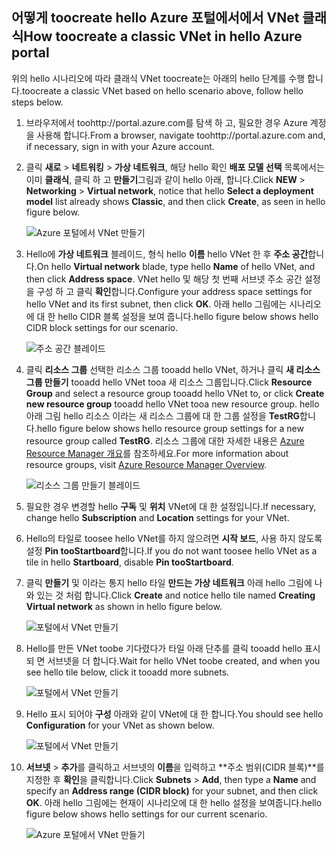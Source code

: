 ## <a name="how-toocreate-a-classic-vnet-in-hello-azure-portal"></a><span data-ttu-id="a4264-101">어떻게 toocreate hello Azure 포털에서에서 VNet 클래식</span><span class="sxs-lookup"><span data-stu-id="a4264-101">How toocreate a classic VNet in hello Azure portal</span></span>
<span data-ttu-id="a4264-102">위의 hello 시나리오에 따라 클래식 VNet toocreate는 아래의 hello 단계를 수행 합니다.</span><span class="sxs-lookup"><span data-stu-id="a4264-102">toocreate a classic VNet based on hello scenario above, follow hello steps below.</span></span>

1. <span data-ttu-id="a4264-103">브라우저에서 toohttp://portal.azure.com를 탐색 하 고, 필요한 경우 Azure 계정을 사용해 합니다.</span><span class="sxs-lookup"><span data-stu-id="a4264-103">From a browser, navigate toohttp://portal.azure.com and, if necessary, sign in with your Azure account.</span></span>
2. <span data-ttu-id="a4264-104">클릭 **새로** > **네트워킹** > **가상 네트워크**, 해당 hello 확인 **배포 모델 선택** 목록에서는 이미 **클래식**, 클릭 하 고 **만들기**그림과 같이 hello 아래, 합니다.</span><span class="sxs-lookup"><span data-stu-id="a4264-104">Click **NEW** > **Networking** > **Virtual network**, notice that hello **Select a deployment model** list already shows **Classic**, and then click **Create**, as seen in hello figure below.</span></span>
   
    ![Azure 포털에서 VNet 만들기](./media/virtual-networks-create-vnet-classic-pportal-include/vnet-create-pportal-figure1.gif)
3. <span data-ttu-id="a4264-106">Hello에 **가상 네트워크** 블레이드, 형식 hello **이름** hello VNet 한 후 **주소 공간**합니다.</span><span class="sxs-lookup"><span data-stu-id="a4264-106">On hello **Virtual network** blade, type hello **Name** of hello VNet, and then click **Address space**.</span></span> <span data-ttu-id="a4264-107">VNet hello 및 해당 첫 번째 서브넷 주소 공간 설정을 구성 하 고 클릭 **확인**합니다.</span><span class="sxs-lookup"><span data-stu-id="a4264-107">Configure your address space settings for hello VNet and its first subnet, then click **OK**.</span></span> <span data-ttu-id="a4264-108">아래 hello 그림에는 시나리오에 대 한 hello CIDR 블록 설정을 보여 줍니다.</span><span class="sxs-lookup"><span data-stu-id="a4264-108">hello figure below shows hello CIDR block settings for our scenario.</span></span>
   
    ![주소 공간 블레이드](./media/virtual-networks-create-vnet-classic-pportal-include/vnet-create-pportal-figure2.png)
4. <span data-ttu-id="a4264-110">클릭 **리소스 그룹** 선택한 리소스 그룹 tooadd hello VNet, 하거나 클릭 **새 리소스 그룹 만들기** tooadd hello VNet tooa 새 리소스 그룹입니다.</span><span class="sxs-lookup"><span data-stu-id="a4264-110">Click **Resource Group** and select a resource group tooadd hello VNet to, or click **Create new resource group** tooadd hello VNet tooa new resource group.</span></span> <span data-ttu-id="a4264-111">hello 아래 그림 hello 리소스 이라는 새 리소스 그룹에 대 한 그룹 설정을 **TestRG**합니다.</span><span class="sxs-lookup"><span data-stu-id="a4264-111">hello figure below shows hello resource group settings for a new resource group called **TestRG**.</span></span> <span data-ttu-id="a4264-112">리소스 그룹에 대한 자세한 내용은 [Azure Resource Manager 개요](../articles/azure-resource-manager/resource-group-overview.md#resource-groups)를 참조하세요.</span><span class="sxs-lookup"><span data-stu-id="a4264-112">For more information about resource groups, visit [Azure Resource Manager Overview](../articles/azure-resource-manager/resource-group-overview.md#resource-groups).</span></span>
   
    ![리소스 그룹 만들기 블레이드](./media/virtual-networks-create-vnet-classic-pportal-include/vnet-create-pportal-figure3.png)
5. <span data-ttu-id="a4264-114">필요한 경우 변경할 hello **구독** 및 **위치** VNet에 대 한 설정입니다.</span><span class="sxs-lookup"><span data-stu-id="a4264-114">If necessary, change hello **Subscription** and **Location** settings for your VNet.</span></span> 
6. <span data-ttu-id="a4264-115">Hello의 타일로 toosee hello VNet를 하지 않으려면 **시작 보드**, 사용 하지 않도록 설정 **Pin tooStartboard**합니다.</span><span class="sxs-lookup"><span data-stu-id="a4264-115">If you do not want toosee hello VNet as a tile in hello **Startboard**, disable **Pin tooStartboard**.</span></span> 
7. <span data-ttu-id="a4264-116">클릭 **만들기** 및 이라는 통지 hello 타일 **만드는 가상 네트워크** 아래 hello 그림에 나와 있는 것 처럼 합니다.</span><span class="sxs-lookup"><span data-stu-id="a4264-116">Click **Create** and notice hello tile named **Creating Virtual network** as shown in hello figure below.</span></span>
   
    ![포털에서 VNet 만들기](./media/virtual-networks-create-vnet-classic-pportal-include/vnet-create-pportal-figure4.png)
8. <span data-ttu-id="a4264-118">Hello를 만든 VNet toobe 기다렸다가 타일 아래 단추를 클릭 tooadd hello 표시 되 면 서브넷을 더 합니다.</span><span class="sxs-lookup"><span data-stu-id="a4264-118">Wait for hello VNet toobe created, and when you see hello tile below, click it tooadd more subnets.</span></span>
   
    ![포털에서 VNet 만들기](./media/virtual-networks-create-vnet-classic-pportal-include/vnet-create-pportal-figure5.png)
9. <span data-ttu-id="a4264-120">Hello 표시 되어야 **구성** 아래와 같이 VNet에 대 한 합니다.</span><span class="sxs-lookup"><span data-stu-id="a4264-120">You should see hello **Configuration** for your VNet as shown below.</span></span> 
   
    ![포털에서 VNet 만들기](./media/virtual-networks-create-vnet-classic-pportal-include/vnet-create-pportal-figure6.png)
10. <span data-ttu-id="a4264-122">**서브넷** > **추가**를 클릭하고 서브넷의 **이름**을 입력하고 **주소 범위(CIDR 블록)**를 지정한 후 **확인**을 클릭합니다.</span><span class="sxs-lookup"><span data-stu-id="a4264-122">Click **Subnets** > **Add**, then type a **Name** and specify an **Address range (CIDR block)** for your subnet, and then click **OK**.</span></span> <span data-ttu-id="a4264-123">아래 hello 그림에는 현재이 시나리오에 대 한 hello 설정을 보여줍니다.</span><span class="sxs-lookup"><span data-stu-id="a4264-123">hello figure below shows hello settings for our current scenario.</span></span>
    
    ![Azure 포털에서 VNet 만들기](./media/virtual-networks-create-vnet-classic-pportal-include/vnet-create-pportal-figure7.gif)


